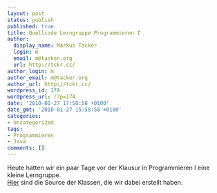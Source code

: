 ```yaml
---
layout: post
status: publish
published: true
title: Quellcode Lerngruppe Programmieren I
author:
  display_name: Markus Tacker
  login: m
  email: m@tacker.org
  url: http://tckr.cc/
author_login: m
author_email: m@tacker.org
author_url: http://tckr.cc/
wordpress_id: 174
wordpress_url: /?p=174
date: '2010-01-27 17:58:58 +0100'
date_gmt: '2010-01-27 15:58:58 +0100'
categories:
- Uncategorized
tags:
- Programmieren
- Java
comments: []
---
```

<p>Heute hatten wir ein paar Tage vor der Klausur in Programmieren I eine kleine Lerngruppe.<br />
<a href="http://studium.coderbyheart.de/wp-content/uploads/2010/01/Lerngruppe-Programmieren-1.zip">Hier</a> sind die Source der Klassen, die wir dabei erstellt haben.</p>
